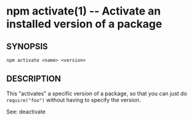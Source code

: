 npm activate(1) -- Activate an installed version of a package
=============================================================

## SYNOPSIS

    npm activate <name> <version>

## DESCRIPTION

This "activates" a specific version of a package, so that you can just do
`require("foo")` without having to specify the version.

See: deactivate
